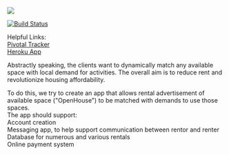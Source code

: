 <a href="https://codeclimate.com/github/jjeremydiaz/OpenHouse">
    <img src="https://codeclimate.com/github/jjeremydiaz/OpenHouse/badges/gpa.svg" />
</a>

[![Build Status](https://travis-ci.org/jjeremydiaz/OpenHouse.svg?branch=master)](https://travis-ci.org/jjeremydiaz/OpenHouse)

Helpful Links: <br>
<a href="https://www.pivotaltracker.com/n/projects/2117895"> Pivotal Tracker </a> <br>
<a href="https://openhouse-1.herokuapp.com/"> Heroku App </a>

Abstractly speaking, the clients want to dynamically match any available space with local demand for activities. 
The overall aim is to reduce rent and revolutionize housing affordability.

To do this, we try to create an app that allows rental advertisement of available space ("OpenHouse") to be matched with demands to use those spaces. <br>
The app should support: <br>
    Account creation <br>
    Messaging app, to help support communication between rentor and renter <br>
    Database for numerous and various rentals <br>
    Online payment system <br>
